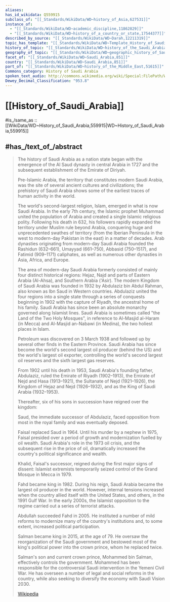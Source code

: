 ```yaml
---
aliases:
has_id_wikidata: Q559915
subclass_of: "[[_Standards/WikiData/WD~history_of_Asia,627531]]"
instance_of:
  - "[[_Standards/WikiData/WD~academic_discipline,11862829]]"
  - "[[_Standards/WikiData/WD~history_of_a_country_or_state,17544377]]"
described_by_source: "[[_Standards/WikiData/WD~Darah,12211319]]"
topic_has_template: "[[_Standards/WikiData/WD~Template_History_of_Saudi_Arabia,13427381]]"
history_of_topic: "[[_Standards/WikiData/WD~history_of_the_Saudi_Arabian_Peninsula,22137063]]"
geography_of_topic: "[[_Standards/WikiData/WD~geographic_history_of_Saudi_Arabia,95985724]]"
facet_of: "[[_Standards/WikiData/WD~Saudi_Arabia,851]]"
country: "[[_Standards/WikiData/WD~Saudi_Arabia,851]]"
part_of: "[[_Standards/WikiData/WD~history_of_the_Middle_East,51615]]"
Commons_category: History of Saudi Arabia
spoken_text_audio: http://commons.wikimedia.org/wiki/Special:FilePath/Wikipedia%20-%20History%20of%20Saudi%20Arabia.ogg
Dewey_Decimal_Classification: "953.8"
---
```


# [[History_of_Saudi_Arabia]] 

#is_/same_as :: [[WikiData/WD~History_of_Saudi_Arabia,559915|WD~History_of_Saudi_Arabia,559915]] 

## #has_/text_of_/abstract 

> The history of Saudi Arabia as a nation state 
> began with the emergence of the Al Saud dynasty in central Arabia in 1727 
> and the subsequent establishment of the Emirate of Diriyah. 
> 
> Pre-Islamic Arabia, the territory that constitutes modern Saudi Arabia, 
> was the site of several ancient cultures and civilizations; 
> the prehistory of Saudi Arabia shows some of the earliest traces of human activity in the world.
>
> The world's second-largest religion, Islam, emerged in what is now Saudi Arabia. 
> In the early 7th century, the Islamic prophet Muhammad united the population of Arabia and created a single Islamic religious polity. Following his death in 632, his followers rapidly expanded the territory under Muslim rule beyond Arabia, conquering huge and unprecedented swathes of territory (from the Iberian Peninsula in the west to modern-day Pakistan in the east) in a matter of decades. Arab dynasties originating from modern-day Saudi Arabia founded the Rashidun (632–661), Umayyad (661–750), Abbasid (750–1517), and Fatimid (909–1171) caliphates, as well as numerous other dynasties in Asia, Africa, and Europe.
>
> The area of modern-day Saudi Arabia formerly consisted of mainly four distinct historical regions: Hejaz, Najd and parts of Eastern Arabia (Al-Ahsa), and Southern Arabia ('Asir). The modern Kingdom of Saudi Arabia was founded in 1932 by Abdulaziz bin Abdul Rahman, also known as Ibn Saud in Western countries. Abdulaziz united the four regions into a single state through a series of conquests beginning in 1902 with the capture of Riyadh, the ancestral home of his family. Saudi Arabia has since been an absolute monarchy governed along Islamist lines. Saudi Arabia is sometimes called "the Land of the Two Holy Mosques", in reference to Al-Masjid al-Haram (in Mecca) and Al-Masjid an-Nabawi (in Medina), the two holiest places in Islam.
>
> Petroleum was discovered on 3 March 1938 and followed up by several other finds in the Eastern Province. Saudi Arabia has since become the world's second largest oil producer (behind the US) and the world's largest oil exporter, controlling the world's second largest oil reserves and the sixth largest gas reserves.
>
> From 1902 until his death in 1953, Saudi Arabia's founding father, Abdulaziz, ruled the Emirate of Riyadh (1902–1913), the Emirate of Nejd and Hasa (1913–1921), the Sultanate of Nejd (1921–1926), the Kingdom of Hejaz and Nejd (1926–1932), and as the King of Saudi Arabia (1932–1953).
>
> Thereafter, six of his sons in succession have reigned over the kingdom:
>
> 
>
> Saud, the immediate successor of Abdulaziz, faced opposition from most in the royal family and was eventually deposed.
>
> Faisal replaced Saud in 1964. Until his murder by a nephew in 1975, Faisal presided over a period of growth and modernization fuelled by oil wealth. Saudi Arabia's role in the 1973 oil crisis, and the subsequent rise in the price of oil, dramatically increased the country's political significance and wealth.
>
> Khalid, Faisal's successor, reigned during the first major signs of dissent: Islamist extremists temporarily seized control of the Grand Mosque in Mecca in 1979.
>
> Fahd became king in 1982. During his reign, Saudi Arabia became the largest oil producer in the world. However, internal tensions increased when the country allied itself with the United States, and others, in the 1991 Gulf War. In the early 2000s, the Islamist opposition to the regime carried out a series of terrorist attacks.
>
> Abdullah succeeded Fahd in 2005. He instituted a number of mild reforms to modernize many of the country's institutions and, to some extent, increased political participation.
>
> Salman became king in 2015, at the age of 79. He oversaw the reorganization of the Saudi government and bestowed most of the king's political power into the crown prince, whom he replaced twice.
>
> Salman's son and current crown prince, Mohammed bin Salman, effectively controls the government. Mohammed has been responsible for the controversial Saudi intervention in the Yemeni Civil War. He has overseen a number of legal and social reforms in the country, while also seeking to diversify the economy with Saudi Vision 2030.
>
> [Wikipedia](https://en.wikipedia.org/wiki/History%20of%20Saudi%20Arabia) 

